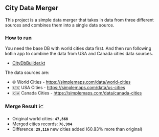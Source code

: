 ## City Data Merger
This project is a simple data merger that takes in data from three different sources and combines them into a single data source. 

### How to run
You need the base DB with world cities data first. And then run following kotlin app to combine the data from USA and Canada cities data sources.
- [CityDbBuilder.kt](src/main/kotlin/CityDbBuilder.kt)

The data sources are:
* 🌐 World Cities - https://simplemaps.com/data/world-cities
* 🇺🇸 USA Cities - https://simplemaps.com/data/us-cities
* 🇨🇦 Canada Cities - https://simplemaps.com/data/canada-cities

### Merge Result 📈
* Original world cities: **`47,868`**
* Merged cities records: **`76,984`**
* Difference: **`29,116`** new cities added (60.83% more than original)
